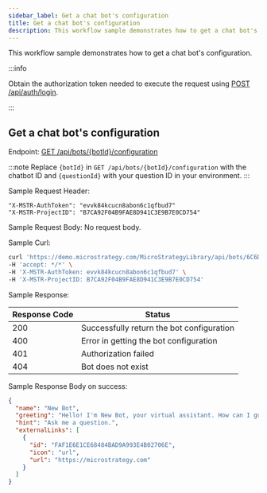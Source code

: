 ```yaml
---
sidebar_label: Get a chat bot's configuration
title: Get a chat bot's configuration
description: This workflow sample demonstrates how to get a chat bot's configuration.
---
```


<Available since="MicroStrategy ONE (March 2024)" />

This workflow sample demonstrates how to get a chat bot's configuration.

:::info

Obtain the authorization token needed to execute the request using [POST /api/auth/login](https://demo.microstrategy.com/MicroStrategyLibrary/api-docs/index.html#/Authentication/postLogin).

:::

## Get a chat bot's configuration

Endpoint: [GET /api/bots/\{botId}/configuration](https://demo.microstrategy.com/MicroStrategyLibrary/api-docs/index.html#/AI%20Chatbot/getConfiguration)

:::note
Replace `{botId}` in `GET /api/bots/{botId}/configuration` with the chatbot ID and `{questionId}` with your question ID in your environment.
:::

Sample Request Header:

```http
"X-MSTR-AuthToken": "evvk84kcucn8abon6c1qfbud7"
"X-MSTR-ProjectID": "B7CA92F04B9FAE8D941C3E9B7E0CD754"
```

Sample Request Body:
No request body.

Sample Curl:

```bash
curl 'https://demo.microstrategy.com/MicroStrategyLibrary/api/bots/6C6D314E4C881C01BFD79084DD5B2D42/configuration' \
-H 'accept: */*' \
-H 'X-MSTR-AuthToken: evvk84kcucn8abon6c1qfbud7' \
-H 'X-MSTR-ProjectID: B7CA92F04B9FAE8D941C3E9B7E0CD754'
```

Sample Response:

| Response Code | Status                                    |
| ------------- | ----------------------------------------- |
| 200           | Successfully return the bot configuration |
| 400           | Error in getting the bot configuration    |
| 401           | Authorization failed                      |
| 404           | Bot does not exist                        |

Sample Response Body on success:

```json
{
  "name": "New Bot",
  "greeting": "Hello! I'm New Bot, your virtual assistant. How can I guide you today?",
  "hint": "Ask me a question.",
  "externalLinks": [
    {
      "id": "FAF1E6E1CE68484BAD9A993E4B02706E",
      "icon": "url",
      "url": "https://microstrategy.com"
    }
  ]
}
```
